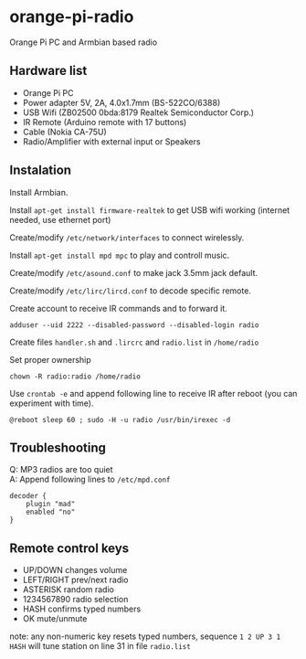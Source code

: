 # orange-pi-radio
Orange Pi PC and Armbian based radio

## Hardware list
- Orange Pi PC
- Power adapter 5V, 2A, 4.0x1.7mm (BS-522CO/6388)
- USB Wifi (ZB02500 0bda:8179 Realtek Semiconductor Corp.)
- IR Remote (Arduino remote with 17 buttons)
- Cable (Nokia CA-75U)
- Radio/Amplifier with external input or Speakers

## Instalation

Install Armbian.

Install `apt-get install firmware-realtek` to get USB wifi working (internet needed, use ethernet port)

Create/modify `/etc/network/interfaces` to connect wirelessly.

Install `apt-get install mpd mpc` to play and controll music.

Create/modify `/etc/asound.conf` to make jack 3.5mm jack default.

Create/modify `/etc/lirc/lircd.conf` to decode specific remote.

Create account to receive IR commands and to forward it.

`adduser --uid 2222 --disabled-password --disabled-login radio`

Create files `handler.sh` and `.lircrc` and `radio.list` in `/home/radio`

Set proper ownership

`chown -R radio:radio /home/radio`

Use `crontab -e` and append following line to receive IR after reboot (you can experiment with time).

`@reboot sleep 60 ; sudo -H -u radio /usr/bin/irexec -d`

## Troubleshooting

Q: MP3 radios are too quiet  
A: Append following lines to `/etc/mpd.conf`

    decoder {
        plugin "mad"
        enabled "no"
    }

## Remote control keys

* UP/DOWN changes volume
* LEFT/RIGHT prev/next radio
* ASTERISK random radio
* 1234567890 radio selection
* HASH confirms typed numbers
* OK mute/unmute

note: any non-numeric key resets typed numbers, sequence `1 2 UP 3 1 HASH` will tune station on line 31 in file `radio.list`


